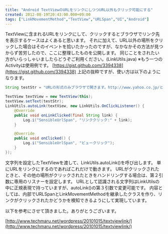 ```yaml
---
title: "Android TextViewのURLをリンクにしつつURL以外もクリック可能にする"
created: 2012-08-19T20:43:00.000+09:00
tags: ["LinkMovementMethod","TextView","URLSpan","UI","Android"]
---
```

TextViewに含まれるURLをリンクにして、クリックするとブラウザでリンク先を表示するケースはよくあると思います。
それに加えて、URL以外の場所をクリックした場合はそのイベントを拾いたかったのですが、なかなかその方法が見つからず苦労したので、ここに整理したものを公開します。
同じことをされたい方がいらっしゃいましたらどうぞご利用ください。(LinkUtils.java)
※もう一つのActivityは使用例です。
[https://gist.github.com/3394338](https://gist.github.com/3394338)
上記の抜粋ですが、使い方は以下のようになります。

```java
String testStr = "URLの形式のみブラウザで開きます。http://www.yahoo.co.jp/とhttp://d.hatena.ne.jp/をリンク表示にしてクリック可能にしました。";

TextView textView = new TextView(this);
textView.setText(testStr);
LinkUtils.autoLink(textView, new LinkUtils.OnClickListener() {
    @Override
    public void onLinkClicked(final String link) {
        Log.i("SensibleUrlSpan", "リンククリック:" + link);
    }

    @Override
    public void onClicked() {
        Log.i("SensibleUrlSpan", "ビュークリック");
    }
});
```

文字列を設定したTextViewを渡して、LinkUtils.autoLink()を呼び出します。 単にURLをリンクにするのであればこれだけで動きます。
URLがクリックされたときと、その他の場所がクリックされたときをハンドリングする場合は、第２引数に専用のリスナーを設定します。
URLとして認識される文字列はLinkUtilsの中に正規表現で持っていますが、autoLink()の第３引数で変更可能です。
内容としては、内部でURLSpanとLinkMovementMethodを継承したクラスを作り、リンクがクリックされたかどうかを検知できるようにして実現しています。

以下を参考にさせて頂きました。ありがとうございます。

[http://www.techmaru.net/wordpress/20101015/textviewlink/](http://www.techmaru.net/wordpress/20101015/textviewlink/)
